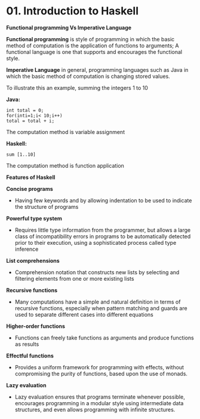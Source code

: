 # 01. Introduction to Haskell
**Functional programming Vs Imperative Language**

**Functional programming**
is style of programming in which the basic method of computation is the application of functions to arguments; A functional language is one that supports and encourages the functional style.

**Imperative Language**
in general, programming languages such as Java in which the basic method of computation is changing stored values.

To illustrate this an example, summing the integers 1 to 10

**Java:**
```
int total = 0;
for(inti=1;i< 10;i++)
total = total + i;
```
The computation method is variable assignment

**Haskell:**
```
sum [1..10]
```
The computation method is function application

**Features of Haskell**

**Concise programs**
- Having few keywords and by allowing indentation to be used to indicate the structure of programs

**Powerful type system**
- Requires little type information from the programmer, but allows a large class of incompatibility errors in programs to be automatically detected prior to their execution, using a sophisticated process called type inference

**List comprehensions**
- Comprehension notation that constructs new lists by selecting and filtering elements from one or more existing lists

**Recursive functions**
- Many computations have a simple and natural definition in terms of recursive functions, especially when pattern matching and guards are used to separate different cases into different equations

**Higher-order functions**
- Functions can freely take functions as arguments and produce functions as results

**Effectful functions**
- Provides a uniform framework for programming with effects, without compromising the purity of functions, based upon the use of monads.

**Lazy evaluation**
- Lazy evaluation ensures that programs terminate whenever possible, encourages programming in a modular style using intermediate data structures, and even allows programming with infinite structures.
